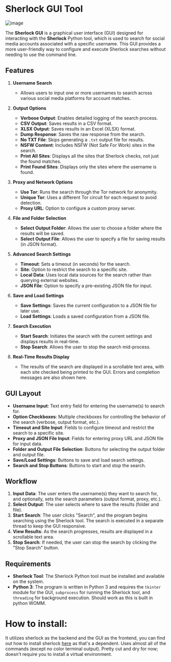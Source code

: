 # Sherlock GUI Tool

![image](https://github.com/user-attachments/assets/cd642f89-8a31-4be7-af8f-a63ed906a59c)

The **Sherlock GUI** is a graphical user interface (GUI) designed for interacting with the **Sherlock** Python tool, which is used to search for social media accounts associated with a specific username. This GUI provides a more user-friendly way to configure and execute Sherlock searches without needing to use the command line.

## Features

1. **Username Search**  
   - Allows users to input one or more usernames to search across various social media platforms for account matches.

2. **Output Options**
   - **Verbose Output**: Enables detailed logging of the search process.
   - **CSV Output**: Saves results in a CSV format.
   - **XLSX Output**: Saves results in an Excel (XLSX) format.
   - **Dump Response**: Saves the raw response from the search.
   - **No TXT File**: Skips generating a `.txt` output file for results.
   - **NSFW Content**: Includes NSFW (Not Safe For Work) sites in the search.
   - **Print All Sites**: Displays all the sites that Sherlock checks, not just the found matches.
   - **Print Found Sites**: Displays only the sites where the username is found.

3. **Proxy and Network Options**
   - **Use Tor**: Runs the search through the Tor network for anonymity.
   - **Unique Tor**: Uses a different Tor circuit for each request to avoid detection.
   - **Proxy URL**: Option to configure a custom proxy server.

4. **File and Folder Selection**
   - **Select Output Folder**: Allows the user to choose a folder where the results will be saved.
   - **Select Output File**: Allows the user to specify a file for saving results (in JSON format).

5. **Advanced Search Settings**
   - **Timeout**: Sets a timeout (in seconds) for the search.
   - **Site**: Option to restrict the search to a specific site.
   - **Local Data**: Uses local data sources for the search rather than querying external websites.
   - **JSON File**: Option to specify a pre-existing JSON file for input.

6. **Save and Load Settings**
   - **Save Settings**: Saves the current configuration to a JSON file for later use.
   - **Load Settings**: Loads a saved configuration from a JSON file.

7. **Search Execution**
   - **Start Search**: Initiates the search with the current settings and displays results in real-time.
   - **Stop Search**: Allows the user to stop the search mid-process.

8. **Real-Time Results Display**
   - The results of the search are displayed in a scrollable text area, with each site checked being printed to the GUI. Errors and completion messages are also shown here.

## GUI Layout

- **Username Input**: Text entry field for entering the username(s) to search for.
- **Option Checkboxes**: Multiple checkboxes for controlling the behavior of the search (verbose, output format, etc.).
- **Timeout and Site Input**: Fields to configure timeout and restrict the search to a specific site.
- **Proxy and JSON File Input**: Fields for entering proxy URL and JSON file for input data.
- **Folder and Output File Selection**: Buttons for selecting the output folder and output file.
- **Save/Load Settings**: Buttons to save and load search settings.
- **Search and Stop Buttons**: Buttons to start and stop the search.

## Workflow

1. **Input Data**: The user enters the username(s) they want to search for, and optionally, sets the search parameters (output format, proxy, etc.).
2. **Select Output**: The user selects where to save the results (folder and file).
3. **Start Search**: The user clicks "Search", and the program begins searching using the Sherlock tool. The search is executed in a separate thread to keep the GUI responsive.
4. **View Results**: As the search progresses, results are displayed in a scrollable text area.
5. **Stop Search**: If needed, the user can stop the search by clicking the "Stop Search" button.

## Requirements

- **Sherlock Tool**: The Sherlock Python tool must be installed and available on the system.
- **Python 3**: The program is written in Python 3 and requires the `tkinter` module for the GUI, `subprocess` for running the Sherlock tool, and `threading` for background execution. Should work as this is built in python WOMM.

# How to install:

It utilizes sherlock as the backend and the GUI as the frontend, you can find out how to install sherlock [here](https://sherlockproject.xyz/installation) as that's a dependent. 
Uses almost all of the commands (except no color terminal output).
Pretty cut and dry for now; doesn't require you to install a virtual environment.
